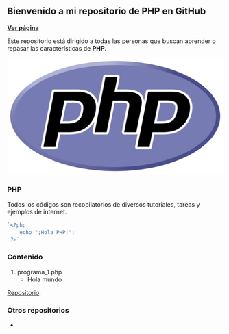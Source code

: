 ## Bienvenido a mi repositorio de PHP en GitHub

**[Ver página](https://diegoalex24.github.io/PHP-examples)**

Este repositorio está dirigido a todas las personas que buscan aprender o repasar las características de **PHP**.

![Image PHP](https://raw.githubusercontent.com/diegoAlex24/PHP-examples/master/PHP-logo.png)

### PHP
Todos los códigos son recopilatorios de diversos tutoriales, tareas y ejemplos de internet.

```php
`<?php
    echo "¡Hola PHP!";    
 ?>`
```

### Contenido

1. programa_1.php
    * Hola mundo

[Repositorio](https://github.com/diegoAlex24/PHP-examples).

### Otros repositorios
* 
